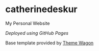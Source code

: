# catherinedeskur
My Personal Website

_Deployed using GitHub Pages_

Base template provided by [Theme Wagon](https://themewagon.com/themes/johndoe-free-one-page-portfolio-website-template/)
